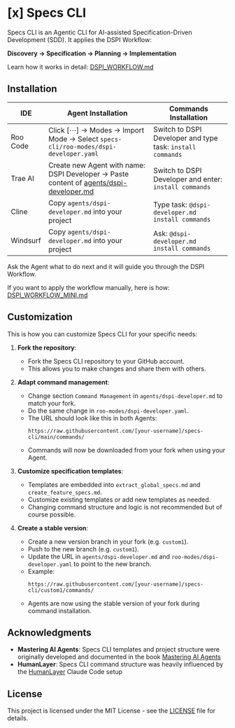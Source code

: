 # [x] Specs CLI

Specs CLI is an Agentic CLI for AI-assisted Specification-Driven Development (SDD). It applies the DSPI Workflow:

**Discovery → Specification → Planning → Implementation**

Learn how it works in detail: [DSPI_WORKFLOW.md](DSPI_WORKFLOW.md)

## Installation

| IDE | Agent Installation | Commands Installation |
| --- | --- | --- |
| Roo Code | Click [⋯] → Modes → Import Mode → Select `specs-cli/roo-modes/dspi-developer.yaml` | Switch to DSPI Developer and type task: `install commands` |
| Trae AI | Create new Agent with name: DSPI Developer → Paste content of [agents/dspi-developer.md](agents/dspi-developer.md) | Switch to DSPI Developer and enter: `install commands` |
| Cline | Copy `agents/dspi-developer.md` into your project | Type task: `@dspi-developer.md install commands` |
| Windsurf | Copy `agents/dspi-developer.md` into your project | Ask: `@dspi-developer.md install commands` |

Ask the Agent what to do next and it will guide you through the DSPI Workflow.

If you want to apply the workflow manually, here is how: [DSPI_WORKFLOW_MINI.md](DSPI_WORKFLOW_MINI.md)

## Customization

This is how you can customize Specs CLI for your specific needs:

1. **Fork the repository**:
    - Fork the Specs CLI repository to your GitHub account.
    - This allows you to make changes and share them with others.

2. **Adapt command management**:
    - Change section `Command Management` in `agents/dspi-developer.md` to match your fork.
    - Do the same change in `roo-modes/dspi-developer.yaml`.
    - The URL should look like this in both Agents:
        ```
        https://raw.githubusercontent.com/[your-username]/specs-cli/main/commands/
        ```
    - Commands will now be downloaded from your fork when using your Agent.

3. **Customize specification templates**:
    - Templates are embedded into `extract_global_specs.md` and `create_feature_specs.md`.
    - Customize existing templates or add new templates as needed.
    - Changing command structure and logic is not recommended but of course possible.

4. **Create a stable version**:
    - Create a new version branch in your fork (e.g. `custom1`).
    - Push to the new branch (e.g. `custom1`).
    - Update the URL in `agents/dspi-developer.md` and `roo-modes/dspi-developer.yaml` to point to the new branch.
    - Example:
        ```
        https://raw.githubusercontent.com/[your-username]/specs-cli/custom1/commands/
        ```
    - Agents are now using the stable version of your fork during command installation.

## Acknowledgments

- **Mastering AI Agents**: Specs CLI templates and project structure were originally developed and documented in the book [Mastering AI Agents](https://mastering-ai-agents.com)
- **HumanLayer**: Specs CLI command structure was heavily influenced by the [HumanLayer](https://www.humanlayer.dev) Claude Code setup

## License

This project is licensed under the MIT License - see the [LICENSE](LICENSE) file for details.